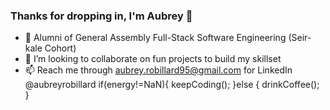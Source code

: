 ### Thanks for dropping in, I'm Aubrey 👋
- 🌱 Alumni of General Assembly Full-Stack Software Engineering (Seir-kale Cohort)
- 👯 I’m looking to collaborate on fun projects to build my skillset
- 📫 Reach me through aubrey.robillard95@gmail.com for LinkedIn @aubreyrobillard
  if(energy!=NaN){
      keepCoding();
    }else {
      drinkCoffee();
    }

